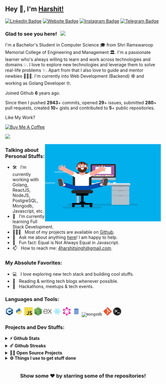 ## Hey 👋, I'm [Harshit!](https://github.com/harshit-ima360/)

[![Linkedin Badge](https://img.shields.io/badge/-LinkedIn-0e76a8?style=flat-square&logo=Linkedin&logoColor=white)](https://linkedin.com/in/harshitpratapsingh)
[![Website Badge](https://img.shields.io/badge/Website-3b5998?style=flat-square&logo=google-chrome&logoColor=white)](https://harshitpratapsingh.github.io/)
[![Instagram Badge](https://img.shields.io/badge/-Instagram-e4405f?style=flat-square&logo=Instagram&logoColor=white)](https://instagram.com/gopher_harshit/)
[![Telegram Badge](https://img.shields.io/badge/-Telegram-0088cc?style=flat-square&logo=Telegram&logoColor=white)](https://t.me/harshitpratapsingh)

### Glad to see you here! &nbsp; ![](https://visitor-badge.glitch.me/badge?page_id=harshit-ima360.harshit-ima360&style=flat-square&color=0088cc)

I'm a Bachelor's Student in Computer Science 🎓 from Shri Ramswaroop Memorial College of Engineering and Management 🏛. I'm a passionate learner who's always willing to learn and work across technologies and domains 💡. I love to explore new technologies and leverage them to solve real-life problems ✨. Apart from that I also love to guide and mentor newbies 👨🏻‍💻. I'm currently into Web Development (Backend) 🕸️ and working as Golang Developer 🤓.

Joined Github **6** years ago.

Since then I pushed **2943**+ commits, opened **29**+ issues, submitted **280**+ pull requests, created **10**+ gists and contributed to **5**+ public repositories.

Like My Work?

<a href="https://www.buymeacoffee.com/harshitpratapsingh" target="_blank"><img src="https://cdn.buymeacoffee.com/buttons/v2/default-yellow.png" alt="Buy Me A Coffee" height="60px" width="217px" ></a>

[![](https://gitwar.herokuapp.com/badge?username=harshit-ima360&label=Gitwar%20Profile%20Score&style=for-the-badge&color=0088cc)](https://gitwar.herokuapp.com/)

<img align="right" height="250" width="375" alt="" src="https://raw.githubusercontent.com/harshit-ima360/harshit-ima360/master/gifs/coder.gif" />

### Talking about Personal Stuffs:

- 🛠 &nbsp; I’m currently working with Golang, ReactJS, NodeJS, <br /> PostgreSQL, Mongodb, Javascript, etc.
- 🚀 &nbsp; I’m currently learning Full Stack Development.
- 👨🏻‍💻 &nbsp; Most of my projects are available on [Github](https://github.com/harshit-ima360).
- 💬 &nbsp; Ask me about anything [here](https://github.com/harshit-ima360/harshit-ima360/issues/2)! I am happy to help.
- 👾 &nbsp; Fun fact: Equal is Not Always Equal in Javascript.
- 📫 &nbsp; How to reach me: 4harshitsingh@gmail.com.
<!-- - 📝 &nbsp; Checkout my [Resume](https://github.com/harshit-ima360/harshit-ima360/blob/master/resume.pdf). -->

### My Absolute Favorites:

- 💻 &nbsp; I love exploring new tech stack and building cool stuffs.
- 📰 &nbsp; Reading & writing tech blogs whenever possible.
- 🍕 &nbsp; Hackathons, meetups & tech events.

### Languages and Tools:

<code><img height="27" src="https://raw.githubusercontent.com/github/explore/80688e429a7d4ef2fca1e82350fe8e3517d3494d/topics/cpp/cpp.png" alt="cpp"></code>
<code><img height="27" src="https://raw.githubusercontent.com/github/explore/80688e429a7d4ef2fca1e82350fe8e3517d3494d/topics/python/python.png" alt="python"></code>
<code><img height="27" src="https://raw.githubusercontent.com/github/explore/80688e429a7d4ef2fca1e82350fe8e3517d3494d/topics/javascript/javascript.png" alt="javascript"></code>
<code><img height="27" src="https://raw.githubusercontent.com/github/explore/80688e429a7d4ef2fca1e82350fe8e3517d3494d/topics/nodejs/nodejs.png" alt="nodejs"></code>
<code><img height="27" src="https://raw.githubusercontent.com/devicons/devicon/master/icons/express/express-original.svg" alt="expressjs"></code>
<code><img height="27" src="https://raw.githubusercontent.com/github/explore/80688e429a7d4ef2fca1e82350fe8e3517d3494d/topics/react/react.png" alt="react"></code>
<code><img height="27" src="https://raw.githubusercontent.com/github/explore/80688e429a7d4ef2fca1e82350fe8e3517d3494d/topics/graphql/graphql.png" alt="graphql"></code>
<code><img height="27" src="https://raw.githubusercontent.com/github/explore/80688e429a7d4ef2fca1e82350fe8e3517d3494d/topics/sql/sql.png" alt="sql"></code>
<code><img height="27" src="https://encrypted-tbn0.gstatic.com/images?q=tbn%3AANd9GcSTTzPAw-55ssm1Im594xYZ9eRQu2JylrkYLg&usqp=CAU" alt="mongodb"></code>
<code><img height="27" src="https://raw.githubusercontent.com/devicons/devicon/master/icons/git/git-original.svg" alt="git"></code>
<code><img height="27" src="https://raw.githubusercontent.com/github/explore/80688e429a7d4ef2fca1e82350fe8e3517d3494d/topics/terminal/terminal.png" alt="terminal"></code>

<!--
<code><img height="25" src="https://raw.githubusercontent.com/github/explore/80688e429a7d4ef2fca1e82350fe8e3517d3494d/topics/sass/sass.png" alt="sass"></code>
-->

### Projects and Dev Stuffs:

<details>	
  <summary><b>⚡ Github Stats</b></summary>

  <br />
  <img height="180em" src="https://github-readme-stats.vercel.app/api?username=harshit-ima360&show_icons=true&hide_border=true&&count_private=true&include_all_commits=true" />
  <img height="180em" src="https://github-readme-stats.vercel.app/api/top-langs/?username=harshit-ima360&exclude_repo=KNN-Image-Classification&show_icons=true&hide_border=true&layout=compact&langs_count=8"/>
</details>

<details>	
  <summary><b>☄️ Github Streaks</b></summary>

  <br />
  <img height="180em" src="https://github-readme-streak-stats.herokuapp.com/?user=harshit-ima360&hide_border=true" />
</details>

<details>
  <summary><b>🧑‍🚀 Open Source Projects</b></summary>

  <br />
  <table>
    <thead align="center">
      <tr border: none;>
        <td><b>💻 Projects</b></td>
        <td><b>🌟 Stars</b></td>
        <td><b>🍴 Forks</b></td>
        <td><b>🐛 Issues</b></td>
        <td><b>🔔 Pull Requests</b></td>
        <td><b>👨‍💻 Language</b></td>
      </tr>
    </thead>
    <tbody>
      <tr>
	      <td><a href="https://github.com/harshit-ima360/Gitwar"><b>🚀 Gitwar</b></a></td>
        <td><img alt="Stars" src="https://img.shields.io/github/stars/harshit-ima360/Gitwar?style=flat-square&labelColor=343b41"/></td>
        <td><img alt="Forks" src="https://img.shields.io/github/forks/harshit-ima360/Gitwar?style=flat-square&labelColor=343b41"/></td>
        <td><img alt="Issues" src="https://img.shields.io/github/issues/harshit-ima360/Gitwar?style=flat-square"/></td>
        <td><img alt="Pull Requests" src="https://img.shields.io/github/issues-pr/harshit-ima360/Gitwar?style=flat-square"/></td>
        <td><img alt="Language" src="https://img.shields.io/github/languages/top/harshit-ima360/Gitwar?style=flat-square"/></td>
      </tr>
      <tr>
	      <td><a href="https://github.com/harshit-ima360/TradeByte"><b>💸 TradeByte</b></a></td>
        <td><img alt="Stars" src="https://img.shields.io/github/stars/harshit-ima360/TradeByte?style=flat-square&labelColor=343b41"/></td>
        <td><img alt="Forks" src="https://img.shields.io/github/forks/harshit-ima360/TradeByte?style=flat-square&labelColor=343b41"/></td>
        <td><img alt="Issues" src="https://img.shields.io/github/issues/harshit-ima360/TradeByte?style=flat-square"/></td>
        <td><img alt="Pull Requests" src="https://img.shields.io/github/issues-pr/harshit-ima360/TradeByte?style=flat-square"/></td>
        <td><img alt="Language" src="https://img.shields.io/github/languages/top/harshit-ima360/TradeByte?label=javascript&style=flat-square"/></td>
      </tr>
      <tr>
	      <td><a href="https://github.com/harshit-ima360/TheNodeCourse"><b>👨🏻‍💻 TheNodeCourse</b></a></td>
        <td><img alt="Stars" src="https://img.shields.io/github/stars/harshit-ima360/TheNodeCourse?style=flat-square&labelColor=343b41"/></td>
        <td><img alt="Forks" src="https://img.shields.io/github/forks/harshit-ima360/TheNodeCourse?style=flat-square&labelColor=343b41"/></td>
        <td><img alt="Issues" src="https://img.shields.io/github/issues/harshit-ima360/TheNodeCourse?style=flat-square"/></td>
        <td><img alt="Pull Requests" src="https://img.shields.io/github/issues-pr/harshit-ima360/TheNodeCourse?style=flat-square"/></td>
        <td><img alt="Language" src="https://img.shields.io/github/languages/top/harshit-ima360/TheNodeCourse?style=flat-square"/></td> 
      </tr>
      <tr>
	      <td><a href="https://github.com/harshit-ima360/harshit-ima360"><b>🤓 harshit-ima360</b></a></td>
        <td><img alt="Stars" src="https://img.shields.io/github/stars/harshit-ima360/harshit-ima360?style=flat-square&labelColor=343b41"/></td>
        <td><img alt="Forks" src="https://img.shields.io/github/forks/harshit-ima360/harshit-ima360?style=flat-square&labelColor=343b41"/></td>
        <td><img alt="Issues" src="https://img.shields.io/github/issues/harshit-ima360/harshit-ima360?style=flat-square"/></td>
        <td><img alt="Pull Requests" src="https://img.shields.io/github/issues-pr/harshit-ima360/harshit-ima360?style=flat-square"/></td>
        <td><img alt="Language" src="https://img.shields.io/badge/markdown-100%25-blue?style=flat-square"/></td> 
      </tr>
    </tbody>
  </table>
  <br />
</details>
 
<details>	
  <br />
  <summary><b>⚙️ Things I use to get stuff done</b></summary>
  	<ul>
  	    <li><b>OS:</b> Ubuntu 20.04</li>
	    <li><b>Laptop: </b> HP Elitebook (i5)</li>
  	    <li><b>Browser: </b> Firefox Web Browser</li>
	    <li><b>Terminal: </b> ZSH: Oh My Zsh (PowerLevel10k)</li>
	    <li><b>Code Editor:</b> VSCode - The best editor out there.</li>
	    <li><b>To Stay Updated:</b> Dev.to, Medium, Linkedin and Twitter.</li>
	    <br />
	⚛️ Checkout My VSCode Configrations <a href="https://gist.github.com/harshit-ima360/039b1dc5a7cdcb007ab3691814d53130">Here</a>.
	</ul>	
</details>

#

<div align="center">

### Show some ❤️ by starring some of the repositories!

</div>
